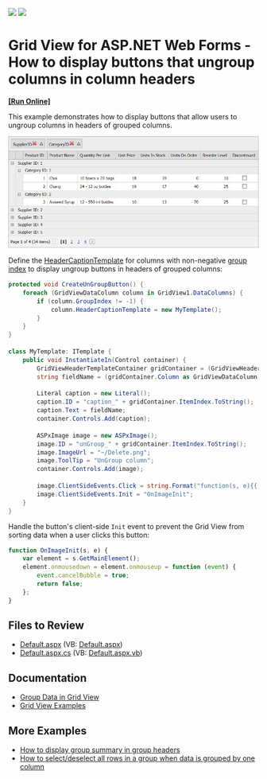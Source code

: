 <!-- default badges list -->
[![](https://img.shields.io/badge/Open_in_DevExpress_Support_Center-FF7200?style=flat-square&logo=DevExpress&logoColor=white)](https://supportcenter.devexpress.com/ticket/details/E5149)
[![](https://img.shields.io/badge/📖_How_to_use_DevExpress_Examples-e9f6fc?style=flat-square)](https://docs.devexpress.com/GeneralInformation/403183)
<!-- default badges end -->
# Grid View for ASP.NET Web Forms - How to display buttons that ungroup columns in column headers 
<!-- run online -->
**[[Run Online]](https://codecentral.devexpress.com/e5149/)**
<!-- run online end -->
This example demonstrates how to display buttons that allow users to ungroup columns in headers of grouped columns.

![Display Ungroup Buttons](result.png)

Define the [HeaderCaptionTemplate](https://docs.devexpress.com/AspNet/DevExpress.Web.GridViewColumn.HeaderCaptionTemplate) for columns with non-negative [group index](https://docs.devexpress.com/AspNet/DevExpress.Web.GridViewDataColumn.GroupIndex) to display ungroup buttons in headers of grouped columns:

```cs
protected void CreateUnGroupButton() { 
    foreach (GridViewDataColumn column in GridView1.DataColumns) {
        if (column.GroupIndex != -1) {
            column.HeaderCaptionTemplate = new MyTemplate();
        }
    } 
}

class MyTemplate: ITemplate {
    public void InstantiateIn(Control container) {
        GridViewHeaderTemplateContainer gridContainer = (GridViewHeaderTemplateContainer)container;
        string fieldName = (gridContainer.Column as GridViewDataColumn).FieldName;

        Literal caption = new Literal();
        caption.ID = "caption_" + gridContainer.ItemIndex.ToString();
        caption.Text = fieldName;
        container.Controls.Add(caption);

        ASPxImage image = new ASPxImage();
        image.ID = "unGroup_" + gridContainer.ItemIndex.ToString();
        image.ImageUrl = "~/Delete.png";
        image.ToolTip = "UnGroup column";
        container.Controls.Add(image);

        image.ClientSideEvents.Click = string.Format("function(s, e){{ gridView.UnGroup ('{0}'); }}", fieldName);
        image.ClientSideEvents.Init = "OnImageInit";
    }
}
```

Handle the button's client-side `Init` event to prevent the Grid View from sorting data when a user clicks this button:

```js
function OnImageInit(s, e) {
    var element = s.GetMainElement();
    element.onmousedown = element.onmouseup = function (event) {
        event.cancelBubble = true;
        return false;
    };
}
```

## Files to Review

* [Default.aspx](./CS/WebSite/Default.aspx) (VB: [Default.aspx](./VB/WebSite/Default.aspx))
* [Default.aspx.cs](./CS/WebSite/Default.aspx.cs) (VB: [Default.aspx.vb](./VB/WebSite/Default.aspx.vb))

## Documentation

- [Group Data in Grid View](https://docs.devexpress.com/AspNet/3715/components/grid-view/concepts/group-data)
- [Grid View Examples](https://docs.devexpress.com/AspNet/3768/components/grid-view/examples)

## More Examples

- [How to display group summary in group headers](https://github.com/DevExpress-Examples/asp-net-web-forms-grid-display-group-summary-in-group-headers)
- [How to select/deselect all rows in a group when data is grouped by one column](https://github.com/DevExpress-Examples/asp-net-web-forms-gridview-select-deselect-all-rows-in-a-group)
